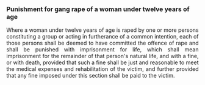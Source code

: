 ### Punishment for gang rape of a woman under twelve years of age
<div style="text-align: justify">

Where a woman under twelve years of age is raped by one or more persons constituting a group or acting in furtherance of a common intention, each of those persons shall be deemed to have committed the offence of rape and shall be punished with imprisonment for life, which shall mean imprisonment for the remainder of that person's natural life, and with a fine, or with death, provided that such a fine shall be just and reasonable to meet the medical expenses and rehabilitation of the victim, and further provided that any fine imposed under this section shall be paid to the victim.

</div>
